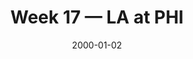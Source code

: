 ---
layout: game
title: Week 17 — LA at PHI
season: 1999
game_id: 1999_17_STL_PHI
week: 17
date: 2000-01-02
home_team: PHI
away_team: LA
final_home: 38
final_away: 31
pbp_url: /assets/data/pbp/1999/1999_17_STL_PHI.csv.gz
---